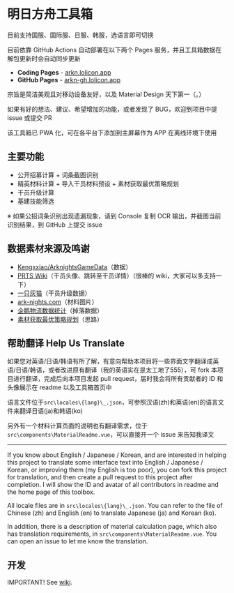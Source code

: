 # 明日方舟工具箱

目前支持国服、国际服、日服、韩服，选语言即可切换

目前依靠 GitHub Actions 自动部署在以下两个 Pages 服务，并且工具箱数据在解包更新时会自动同步更新

- **Coding Pages** - [arkn.lolicon.app](https://arkn.lolicon.app)
- **GitHub Pages** - [arkn-gh.lolicon.app](https://arkn-gh.lolicon.app)

宗旨是简洁美观且对移动设备友好，以及 Material Design 天下第一（。）

如果有好的想法、建议、希望增加的功能，或者发现了 BUG，欢迎到项目中提 issue 或提交 PR

该工具箱已 PWA 化，可在各平台下添加到主屏幕作为 APP 在离线环境下使用

## 主要功能

- 公开招募计算 + 词条截图识别
- 精英材料计算 + 导入干员材料预设 + 素材获取最优策略规划
- 干员升级计算
- 基建技能筛选

※ 如果公招词条识别出现遗漏现象，请到 Console 复制 OCR 输出，并截图当前识别结果，到 GitHub 上提交 issue

## 数据素材来源及鸣谢

- [Kengxxiao/ArknightsGameData](https://github.com/Kengxxiao/ArknightsGameData)（数据）
- [PRTS Wiki](http://ak.mooncell.wiki)（干员头像、跳转至干员详情）（很棒的 wiki，大家可以多支持一下）
- [一只灰猫](https://github.com/graueneko/graueneko.github.io)（干员升级数据）
- [ark-nights.com](https://github.com/Houdou/arkgraph)（材料图片）
- [企鹅物流数据统计](https://penguin-stats.io/)（掉落数据）
- [素材获取最优策略规划](https://bbs.nga.cn/read.php?tid=17507710)（思路）

## 帮助翻译 Help Us Translate

如果您对英语/日语/韩语有所了解，有意向帮助本项目将一些界面文字翻译成英语/日语/韩语，或者改进原有翻译（我的英语实在是太工地了555），可 fork 本项目进行翻译，完成后向本项目发起 pull request，届时我会将所有贡献者的 ID 和头像展示在 readme 以及工具箱首页中

语言文件位于`src\locales\{lang}\_.json`，可参照汉语(zh)和英语(en)的语言文件来翻译日语(ja)和韩语(ko)

另外有一个材料计算页面的说明也有翻译需求，位于`src\components\MaterialReadme.vue`，可以直接开一个 issue 来告知我译文

----------

If you know about English / Japanese / Korean, and are interested in helping this project to translate some interface text into English / Japanese / Korean, or improving them (my English is too poor), you can fork this project for translation, and then create a pull request to this project after completion. I will show the ID and avatar of all contributors in readme and the home page of this toolbox.

All locale files are in `src\locales\{lang}\_.json`. You can refer to the file of Chinese (zh) and English (en) to translate Japanese (ja) and Korean (ko).

In addition, there is a description of material calculation page, which also has translation requirements, in `src\components\MaterialReadme.vue`. You can open an issue to let me know the translation.

## 开发

IMPORTANT! See [wiki](../../wiki).
